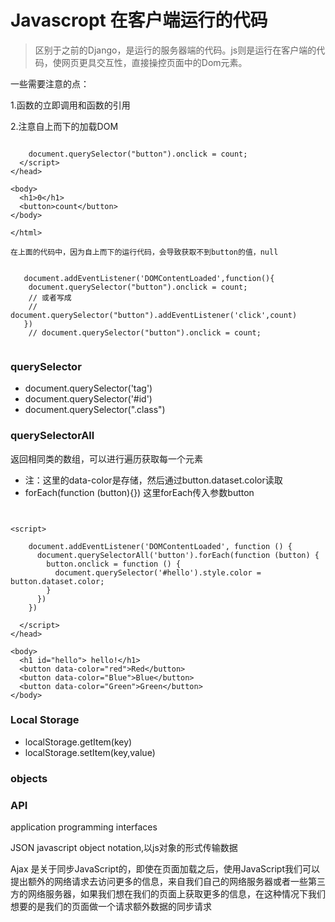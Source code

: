 # Javascropt  在客户端运行的代码

> 区别于之前的Django，是运行的服务器端的代码。js则是运行在客户端的代码，使网页更具交互性，直接操控页面中的Dom元素。



一些需要注意的点：

1.函数的立即调用和函数的引用



2.注意自上而下的加载DOM

```
     
    document.querySelector("button").onclick = count;
  </script>
</head>

<body>
  <h1>0</h1>
  <button>count</button>
</body>

</html>

在上面的代码中，因为自上而下的运行代码，会导致获取不到button的值，null


   document.addEventListener('DOMContentLoaded',function(){
    document.querySelector("button").onclick = count;
    // 或者写成
    // document.querySelector("button").addEventListener('click',count)
   })
    // document.querySelector("button").onclick = count;


```


### querySelector
* document.querySelector('tag')
* document.querySelector('#id')
* document.querySelector(".class")

### querySelectorAll

返回相同类的数组，可以进行遍历获取每一个元素

* 注：这里的data-color是存储，然后通过button.dataset.color读取
* forEach(function (button){})  这里forEach传入参数button
```


<script>

    document.addEventListener('DOMContentLoaded', function () {
      document.querySelectorAll('button').forEach(function (button) {
        button.onclick = function () {
          document.querySelector('#hello').style.color = button.dataset.color;
        }
      })
    })

  </script>
</head>

<body>
  <h1 id="hello"> hello!</h1>
  <button data-color="red">Red</button>
  <button data-color="Blue">Blue</button>
  <button data-color="Green">Green</button>
</body>

```


### Local Storage

* localStorage.getItem(key)
* localStorage.setItem(key,value)



### objects


###  API
application programming interfaces


JSON  javascript object notation,以js对象的形式传输数据



Ajax  是关于同步JavaScript的，即使在页面加载之后，使用JavaScript我们可以提出额外的网络请求去访问更多的信息，来自我们自己的网络服务器或者一些第三方的网络服务器，如果我们想在我们的页面上获取更多的信息，在这种情况下我们想要的是我们的页面做一个请求额外数据的同步请求